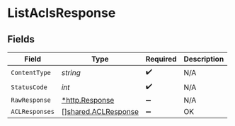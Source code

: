 # ListAclsResponse


## Fields

| Field                                                      | Type                                                       | Required                                                   | Description                                                |
| ---------------------------------------------------------- | ---------------------------------------------------------- | ---------------------------------------------------------- | ---------------------------------------------------------- |
| `ContentType`                                              | *string*                                                   | :heavy_check_mark:                                         | N/A                                                        |
| `StatusCode`                                               | *int*                                                      | :heavy_check_mark:                                         | N/A                                                        |
| `RawResponse`                                              | [*http.Response](https://pkg.go.dev/net/http#Response)     | :heavy_minus_sign:                                         | N/A                                                        |
| `ACLResponses`                                             | [][shared.ACLResponse](../../models/shared/aclresponse.md) | :heavy_minus_sign:                                         | OK                                                         |